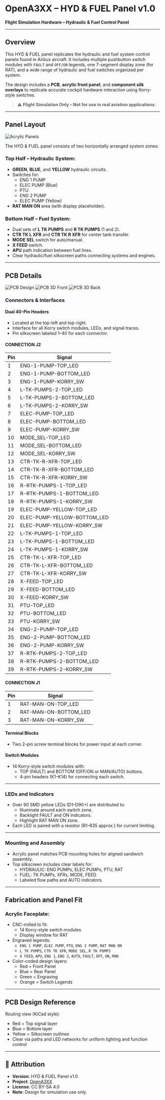 # OpenA3XX – HYD & FUEL Panel v1.0

**Flight Simulation Hardware – Hydraulic & Fuel Control Panel**

---

## Overview

This HYD & FUEL panel replicates the hydraulic and fuel system control panels found in Airbus aircraft. It includes multiple pushbutton switch modules with `FAULT` and `OFF/ON` legends, one 7-segment display zone (for RAT), and a wide range of hydraulic and fuel switches organized per system.

The design includes a **PCB**, **acrylic front panel**, and **component silk overlays** to replicate accurate cockpit hardware interaction using Korry-style switches.

> ⚠️ **Flight Simulation Only – Not for use in real aviation applications.**

---

## Panel Layout

![Acrylic Panels](./img/acrylic-panels.png)

The HYD & FUEL panel consists of two horizontally arranged system zones:

### Top Half – Hydraulic System:

- **GREEN**, **BLUE**, and **YELLOW** hydraulic circuits.
- Switches for:
    - ENG 1 PUMP
    - ELEC PUMP (Blue)
    - PTU
    - ENG 2 PUMP
    - ELEC PUMP (Yellow)
- **RAT MAN ON** area (with display placeholder).

### Bottom Half – Fuel System:

- Dual sets of **L TK PUMPS** and **R TK PUMPS** (1 and 2).
- **CTR TK L XFR** and **CTR TK R XFR** for center tank transfer.
- **MODE SEL** switch for auto/manual.
- **X FEED** switch.
- **APU** path indication between fuel lines.
- Clear hydraulic/fuel silkscreen paths connecting systems and engines.

---

## PCB Details

![PCB Design](./img/pcb-design.png)
![PCB 3D Front](./img/pcb-3d-front.png)
![PCB 3D Back](./img/pcb-3d-back.png)

### Connectors & Interfaces

#### Dual 40-Pin Headers

- Located at the top-left and top-right.
- Interface for all Korry switch modules, LEDs, and signal traces.
- Pin silkscreen labeled 1–40 for each connector.

#### CONNECTION J2

| Pin | Signal                      |
| --- | --------------------------- |
| 1   | ENG-1-PUMP-TOP_LED          |
| 2   | ENG-1-PUMP-BOTTOM_LED       |
| 3   | ENG-1-PUMP-KORRY_SW         |
| 4   | L-TK-PUMPS-2-TOP_LED        |
| 5   | L-TK-PUMPS-2-BOTTOM_LED     |
| 6   | L-TK-PUMPS-2-KORRY_SW       |
| 7   | ELEC-PUMP-TOP_LED           |
| 8   | ELEC-PUMP-BOTTOM_LED        |
| 9   | ELEC-PUMP-KORRY_SW          |
| 10  | MODE_SEL-TOP_LED            |
| 11  | MODE_SEL-BOTTOM_LED         |
| 12  | MODE_SEL-KORRY_SW           |
| 13  | CTR-TK-R-XFR-TOP_LED        |
| 14  | CTR-TK-R-XFR-BOTTOM_LED     |
| 15  | CTR-TK-R-XFR-KORRY_SW       |
| 16  | R-RTK-PUMPS-1-TOP_LED       |
| 17  | R-RTK-PUMPS-1-BOTTOM_LED    |
| 18  | R-RTK-PUMPS-1-KORRY_SW      |
| 19  | ELEC-PUMP-YELLOW-TOP_LED    |
| 20  | ELEC-PUMP-YELLOW-BOTTOM_LED |
| 21  | ELEC-PUMP-YELLOW-KORRY_SW   |
| 22  | L-TK-PUMPS-1-TOP_LED        |
| 23  | L-TK-PUMPS-1-BOTTOM_LED     |
| 24  | L-TK-PUMPS-1-KORRY_SW       |
| 25  | CTR-TK-L-XFR-TOP_LED        |
| 26  | CTR-TK-L-XFR-BOTTOM_LED     |
| 27  | CTR-TK-L-XFR-KORRY_SW       |
| 28  | X-FEED-TOP_LED              |
| 29  | X-FEED-BOTTOM_LED           |
| 30  | X-FEED-KORRY_SW             |
| 31  | PTU-TOP_LED                 |
| 32  | PTU-BOTTOM_LED              |
| 33  | PTU-KORRY_SW                |
| 34  | ENG-2-PUMP-TOP_LED          |
| 35  | ENG-2-PUMP-BOTTOM_LED       |
| 36  | ENG-2-PUMP-KORRY_SW         |
| 37  | R-RTK-PUMPS-2-TOP_LED       |
| 38  | R-RTK-PUMPS-2-BOTTOM_LED    |
| 39  | R-RTK-PUMPS-2-KORRY_SW      |

#### CONNECTION J1

| Pin | Signal                |
| --- | --------------------- |
| 1   | RAT-MAN-ON-TOP_LED    |
| 2   | RAT-MAN-ON-BOTTOM_LED |
| 3   | RAT-MAN-ON-KORRY_SW   |

#### Terminal Blocks

- Two 2-pin screw terminal blocks for power input at each corner.

#### Switch Modules

- 14 Korry-style switch modules with:
    - TOP (FAULT) and BOTTOM (OFF/ON or MAN/AUTO) buttons.
    - 4-pin headers (K1–K14) for connecting each switch.

---

### LEDs and Indicators

- Over 90 SMD yellow LEDs (D1–D90+) are distributed to:
    - Illuminate around each switch zone.
    - Backlight FAULT and ON indicators.
    - Highlight RAT MAN ON zone.
- Each LED is paired with a resistor (R1–R35 approx.) for current limiting.

---

### Mounting and Assembly

- Acrylic panel matches PCB mounting holes for aligned sandwich assembly.
- Top silkscreen includes clear labels for:
    - HYDRAULIC: ENG PUMPs, ELEC PUMPs, PTU, RAT
    - FUEL: TK PUMPs, XFRs, MODE, FEED
    - Labeled flow paths and AUTO indicators.

---

## Fabrication and Panel Fit

### Acrylic Faceplate:

- CNC-milled to fit:
    - 14 Korry-style switch modules
    - Display window for RAT
- Engraved legends:
    - `ENG 1 PUMP`, `ELEC PUMP`, `PTU`, `ENG 2 PUMP`, `RAT MAN ON`
    - `L TK PUMPS`, `CTR TK XFR`, `MODE SEL`, `R TK PUMPS`
    - `X FEED`, `APU`, `ENG 1`, `ENG 2`, `AUTO`, `FAULT`, `OFF`, `ON`, `MAN`
- Color-coded design layers:
    - Red = Front Panel
    - Blue = Rear Panel
    - Green = Engraving
    - Orange = Switch Legends

---

## PCB Design Reference

Routing view (KiCad style):

- Red = Top signal layer
- Blue = Bottom layer
- Yellow = Silkscreen outlines
- Clear via paths and LED networks for uniform lighting and function control

---

## 🔗 Attribution

- **Version**: HYD & FUEL Panel v1.0
- **Project**: [OpenA3XX](https://www.github.com/OpenA3XX)
- **License**: CC BY-SA 4.0
- **Note**: Design for simulation use only.
